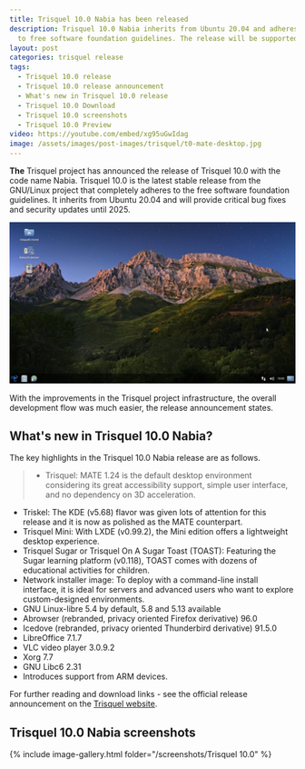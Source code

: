 ```yaml
---
title: Trisquel 10.0 Nabia has been released
description: Trisquel 10.0 Nabia inherits from Ubuntu 20.04 and adheres completely
  to free software foundation guidelines. The release will be supported until 2025
layout: post
categories: trisquel release
tags:
  - Trisquel 10.0 release
  - Trisquel 10.0 release announcement
  - What's new in Trisquel 10.0 release
  - Trisquel 10.0 Download
  - Trisquel 10.0 screenshots
  - Trisquel 10.0 Preview
video: https://youtube.com/embed/xg95uGwIdag
image: /assets/images/post-images/trisquel/t0-mate-desktop.jpg
---
```


**The** Trisquel project has announced the release of Trisquel 10.0 with the code name Nabia. Trisquel 10.0 is the latest stable release from the GNU/Linux project that completely adheres to the free software foundation guidelines. It inherits from Ubuntu 20.04 and will provide critical bug fixes and security updates until 2025.

![Trisquel 10.0 featured image](/assets/images/post-images/trisquel/t0-mate-desktop.jpg)

With the improvements in the Trisquel project infrastructure, the overall development flow was much easier, the release announcement states.

## What's new in Trisquel 10.0 Nabia?
The key highlights in the Trisquel 10.0 Nabia release are as follows.

> - Trisquel: MATE 1.24 is the default desktop environment considering its great accessibility support, simple user interface, and no dependency on 3D acceleration.
- Triskel: The KDE (v5.68) flavor was given lots of attention for this release and it is now as polished as the MATE counterpart.
- Trisquel Mini: With LXDE (v0.99.2), the Mini edition offers a lightweight desktop experience.
- Trisquel Sugar or Trisquel On A Sugar Toast (TOAST): Featuring the Sugar learning platform (v0.118), TOAST comes with dozens of educational activities for children.
- Network installer image: To deploy with a command-line install interface, it is ideal for servers and advanced users who want to explore custom-designed environments.
- GNU Linux-libre 5.4 by default, 5.8 and 5.13 available
- Abrowser (rebranded, privacy oriented Firefox derivative) 96.0
- Icedove (rebranded, privacy oriented Thunderbird derivative) 91.5.0
- LibreOffice 7.1.7
- VLC video player 3.0.9.2
- Xorg 7.7
- GNU Libc6 2.31
- Introduces support from ARM devices.

For further reading and download links - see the official release announcement on the [Trisquel website](https://trisquel.info/en/trisquel-10-nabia-release-announcement).

## Trisquel 10.0 Nabia screenshots
{% include image-gallery.html folder="/screenshots/Trisquel 10.0" %}
